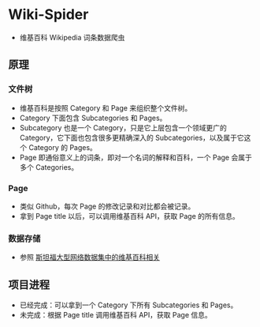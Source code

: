 # Wiki-Spider
- 维基百科 Wikipedia 词条数据爬虫

## 原理
### 文件树
- 维基百科是按照 Category 和 Page 来组织整个文件树。
- Category 下面包含 Subcategories 和 Pages。
- Subcategory 也是一个 Category，只是它上层包含一个领域更广的 Category，它下面也包含很多更精确深入的 Subcategories，以及属于它这个 Category 的 Pages。
- Page 即通俗意义上的词条，即对一个名词的解释和百科，一个 Page 会属于多个 Categories。

### Page
- 类似 Github，每次 Page 的修改记录和对比都会被记录。
- 拿到 Page title 以后，可以调用维基百科 API，获取 Page 的所有信息。

### 数据存储
- 参照 [斯坦福大型网络数据集中的维基百科相关](https://snap.stanford.edu/data/wiki-meta.html)

## 项目进程
- 已经完成：可以拿到一个 Category 下所有 Subcategories 和 Pages。
- 未完成：根据 Page title 调用维基百科 API，获取 Page 信息。